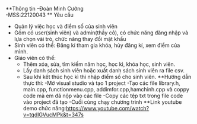 **Thông tin
-Đoàn Minh Cường    
-MSS:22120043
** Yêu cầu
- Quản lý việc học và điểm số của sinh viên
- Gồm có user(sinh viên) và admin(thầy cô), có chức năng đăng nhập và lựa chọn vài trò, chức năng thay đổi mật khẩu
- Sinh viên có thể: Đăng kí tham gia khóa, hủy đăng kí, xem điểm của mình. 
- Giáo viên có thể:
  + Thêm xóa, sửa, tìm kiếm năm học, học kì, khóa học, sinh viên.
  + Lấy danh sách sinh viên hoặc xuất danh sách sinh viên ra file csv.
  + Sau khi kết thúc học kì thì nhập điểm số cho sinh viên.
**Hướng dẫn thực thi:
-Mở visual studio và tạo 1 project
-Tạo các file library.h, main.cpp, functionmenu.cpp, addimfor.cpp,hamchinh.cpp và coppy code mà em đã nộp vào các file
-Copy các tệp txt trong file code vào project đã tạo 
-Cuối cùng chạy chương trình
**Link youtube demo chức năng:https://www.youtube.com/watch?v=tqdIGVucMPk&t=347s

